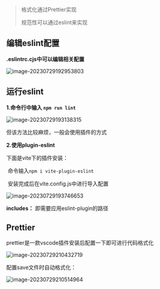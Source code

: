 > 格式化通过Prettier实现
>
> 规范性可以通过eslint来实现

## 编辑eslint配置

**.eslintrc.cjs中可以编辑相关配置**

![image-20230729192953803](C:\Users\67573\AppData\Roaming\Typora\typora-user-images\image-20230729192953803.png)



## 运行eslint

**1.命令行中输入 `npm run lint`** 

![image-20230729193138315](C:\Users\67573\AppData\Roaming\Typora\typora-user-images\image-20230729193138315.png)

但该方法比较麻烦，一般会使用插件的方式

**2.使用plugin-eslint**

下面是vite下的插件安装：

​	命令输入`npm i vite-plugin-eslint`

​	安装完成后在vite.config.js中进行导入配置

![image-20230729193746653](C:\Users\67573\AppData\Roaming\Typora\typora-user-images\image-20230729193746653.png)

**includes：** 即需要应用eslint-plugin的路径



## Prettier 

prettier是一款vscode插件安装后配置一下即可进行代码格式化

![image-20230729210432719](C:\Users\67573\AppData\Roaming\Typora\typora-user-images\image-20230729210432719.png)

配置save文件时自动格式化：

![image-20230729210514964](C:\Users\67573\AppData\Roaming\Typora\typora-user-images\image-20230729210514964.png)